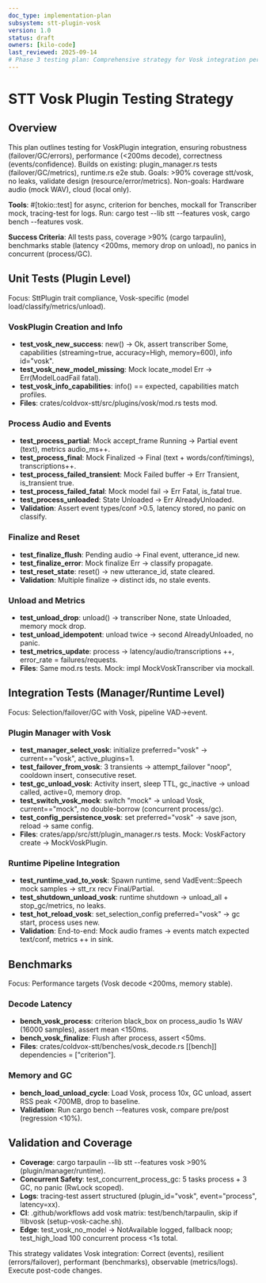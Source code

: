 ```yaml
---
doc_type: implementation-plan
subsystem: stt-plugin-vosk
version: 1.0
status: draft
owners: [kilo-code]
last_reviewed: 2025-09-14
# Phase 3 testing plan: Comprehensive strategy for Vosk integration per stt-vosk-code-plan.md and vosk-plugin-integration.md. Covers unit (traits/classify/metrics), integration (manager/runtime), benchmarks (latency/memory), validation (no regressions, >90% coverage). Uses tokio-test/criterion; mocks for Transcriber/audio.
---
```


# STT Vosk Plugin Testing Strategy

## Overview

This plan outlines testing for VoskPlugin integration, ensuring robustness (failover/GC/errors), performance (<200ms decode), correctness (events/confidence). Builds on existing: plugin_manager.rs tests (failover/GC/metrics), runtime.rs e2e stub. Goals: >90% coverage stt/vosk, no leaks, validate design (resource/error/metrics). Non-goals: Hardware audio (mock WAV), cloud (local only).

**Tools**: #[tokio::test] for async, criterion for benches, mockall for Transcriber mock, tracing-test for logs. Run: cargo test --lib stt --features vosk, cargo bench --features vosk.

**Success Criteria**: All tests pass, coverage >90% (cargo tarpaulin), benchmarks stable (latency <200ms, memory drop on unload), no panics in concurrent (process/GC).

## Unit Tests (Plugin Level)

Focus: SttPlugin trait compliance, Vosk-specific (model load/classify/metrics/unload).

### VoskPlugin Creation and Info
- **test_vosk_new_success**: new() → Ok, assert transcriber Some, capabilities (streaming=true, accuracy=High, memory=600), info id="vosk".
- **test_vosk_new_model_missing**: Mock locate_model Err → Err(ModelLoadFail fatal).
- **test_vosk_info_capabilities**: info() == expected, capabilities match profiles.
- **Files**: crates/coldvox-stt/src/plugins/vosk/mod.rs tests mod.

### Process Audio and Events
- **test_process_partial**: Mock accept_frame Running → Partial event (text), metrics audio_ms++.
- **test_process_final**: Mock Finalized → Final (text + words/conf/timings), transcriptions++.
- **test_process_failed_transient**: Mock Failed buffer → Err Transient, is_transient true.
- **test_process_failed_fatal**: Mock model fail → Err Fatal, is_fatal true.
- **test_process_unloaded**: State Unloaded → Err AlreadyUnloaded.
- **Validation**: Assert event types/conf >0.5, latency stored, no panic on classify.

### Finalize and Reset
- **test_finalize_flush**: Pending audio → Final event, utterance_id new.
- **test_finalize_error**: Mock finalize Err → classify propagate.
- **test_reset_state**: reset() → new utterance_id, state cleared.
- **Validation**: Multiple finalize → distinct ids, no stale events.

### Unload and Metrics
- **test_unload_drop**: unload() → transcriber None, state Unloaded, memory mock drop.
- **test_unload_idempotent**: unload twice → second AlreadyUnloaded, no panic.
- **test_metrics_update**: process → latency/audio/transcriptions ++, error_rate = failures/requests.
- **Files**: Same mod.rs tests. Mock: impl MockVoskTranscriber via mockall.

## Integration Tests (Manager/Runtime Level)

Focus: Selection/failover/GC with Vosk, pipeline VAD→event.

### Plugin Manager with Vosk
- **test_manager_select_vosk**: initialize preferred="vosk" → current=="vosk", active_plugins=1.
- **test_failover_from_vosk**: 3 transients → attempt_failover "noop", cooldown insert, consecutive reset.
- **test_gc_unload_vosk**: Activity insert, sleep TTL, gc_inactive → unload called, active=0, memory drop.
- **test_switch_vosk_mock**: switch "mock" → unload Vosk, current=="mock", no double-borrow (concurrent process/gc).
- **test_config_persistence_vosk**: set preferred="vosk" → save json, reload → same config.
- **Files**: crates/app/src/stt/plugin_manager.rs tests. Mock: VoskFactory create → MockVoskPlugin.

### Runtime Pipeline Integration
- **test_runtime_vad_to_vosk**: Spawn runtime, send VadEvent::Speech mock samples → stt_rx recv Final/Partial.
- **test_shutdown_unload_vosk**: runtime shutdown → unload_all + stop_gc/metrics, no leaks.
- **test_hot_reload_vosk**: set_selection_config preferred="vosk" → gc start, process uses new.
- **Validation**: End-to-end: Mock audio frames → events match expected text/conf, metrics ++ in sink.

## Benchmarks

Focus: Performance targets (Vosk decode <200ms, memory stable).

### Decode Latency
- **bench_vosk_process**: criterion black_box on process_audio 1s WAV (16000 samples), assert mean <150ms.
- **bench_vosk_finalize**: Flush after process, assert <50ms.
- **Files**: crates/coldvox-stt/benches/vosk_decode.rs [[bench]] dependencies = ["criterion"].

### Memory and GC
- **bench_load_unload_cycle**: Load Vosk, process 10x, GC unload, assert RSS peak <700MB, drop to baseline.
- **Validation**: Run cargo bench --features vosk, compare pre/post (regression <10%).

## Validation and Coverage

- **Coverage**: cargo tarpaulin --lib stt --features vosk >90% (plugin/manager/runtime).
- **Concurrent Safety**: test_concurrent_process_gc: 5 tasks process + 3 GC, no panic (RwLock scoped).
- **Logs**: tracing-test assert structured (plugin_id="vosk", event="process", latency=xx).
- **CI**: .github/workflows add vosk matrix: test/bench/tarpaulin, skip if !libvosk (setup-vosk-cache.sh).
- **Edge**: test_vosk_no_model → NotAvailable logged, fallback noop; test_high_load 100 concurrent process <1s total.

This strategy validates Vosk integration: Correct (events), resilient (errors/failover), performant (benchmarks), observable (metrics/logs). Execute post-code changes.